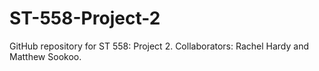 # ST-558-Project-2

GitHub repository for ST 558: Project 2. Collaborators: Rachel Hardy and Matthew Sookoo.
